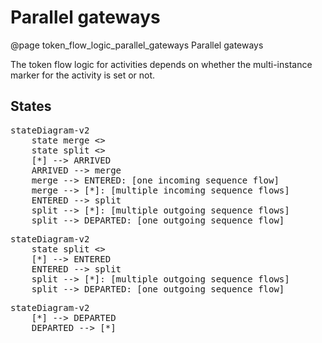 # Parallel gateways
@page token_flow_logic_parallel_gateways Parallel gateways

The token flow logic for activities depends on whether the multi-instance marker for the activity is set or not. 

## States

<pre class="mermaid">
stateDiagram-v2
    state merge <<choice>>
    state split <<choice>>
    [*] --> ARRIVED
    ARRIVED --> merge
    merge --> ENTERED: [one incoming sequence flow]
    merge --> [*]: [multiple incoming sequence flows]
    ENTERED --> split
    split --> [*]: [multiple outgoing sequence flows]
    split --> DEPARTED: [one outgoing sequence flow]
</pre>

<pre class="mermaid">
stateDiagram-v2
    state split <<choice>>
    [*] --> ENTERED
    ENTERED --> split
    split --> [*]: [multiple outgoing sequence flows]
    split --> DEPARTED: [one outgoing sequence flow]
</pre>

<pre class="mermaid">
stateDiagram-v2
    [*] --> DEPARTED
    DEPARTED --> [*]
</pre>


